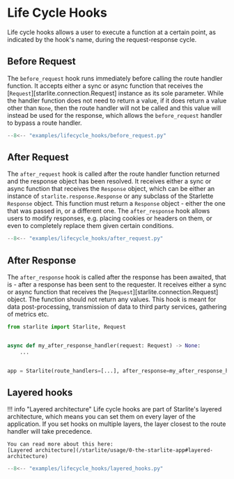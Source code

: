 # Life Cycle Hooks

Life cycle hooks allows a user to execute a function at a certain point, as indicated by the hook's name, during the
request-response cycle.

## Before Request

The `before_request` hook runs immediately before calling the route handler function. It accepts either a sync or async
function that receives the [`Request`][starlite.connection.Request] instance as its sole parameter.
While the handler function does not need to return a value, if it does return a value other than `None`, then the route
handler will not be called and this value will instead be used for the response, which allows the `before_request` handler
to bypass a route handler.

```py
--8<-- "examples/lifecycle_hooks/before_request.py"
```

## After Request

The `after_request` hook is called after the route handler function returned and the response object has been resolved.
It receives either a sync or async function that receives the `Response` object, which can be either an instance
of `starlite.response.Response` or any subclass of the Starlette `Response` object. This function must return
a `Response` object - either the one that was passed in, or a different one. The `after_response` hook allows users to
modify responses, e.g. placing cookies or headers on them, or even to completely replace them given certain conditions.

```py
--8<-- "examples/lifecycle_hooks/after_request.py"
```

## After Response

The `after_response` hook is called after the response has been awaited, that is - after a response has been sent to the
requester. It receives either a sync or async function that receives the [`Request`][starlite.connection.Request]
object. The function should not return any values. This hook is meant for data post-processing, transmission of data to third party
services, gathering of metrics etc.

```python
from starlite import Starlite, Request


async def my_after_response_handler(request: Request) -> None:
    ...


app = Starlite(route_handlers=[...], after_response=my_after_response_handler)
```


## Layered hooks


!!! info "Layered architecture"
    Life cycle hooks are part of Starlite's layered architecture, which means you can
    set them on every layer of the application. If you set hooks on multiple layers, 
    the layer closest to the route handler will take precedence.

    You can read more about this here:
    [Layered architecture](/starlite/usage/0-the-starlite-app#layered-architecture)


```py
--8<-- "examples/lifecycle_hooks/layered_hooks.py"
```

